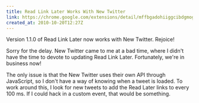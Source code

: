 ```yaml
---
title: Read Link Later Works With New Twitter
link: https://chrome.google.com/extensions/detail/mffbgadohiiggcibdgmogfdlmackfbhm
created_at: 2010-10-20T12:27Z
---
```

Version 1.1.0 of Read Link Later now works with New Twitter. Rejoice!

Sorry for the delay. New Twitter came to me at a bad time, where I didn't have the time to devote to updating Read Link Later. Fortunately, we're in business now!

The only issue is that the New Twitter uses their own API through JavaScript, so I don't have a way of knowing when a tweet is loaded. To work around this, I look for new tweets to add the Read Later links to every 100 ms. If I could hack in a custom event, that would be something.
